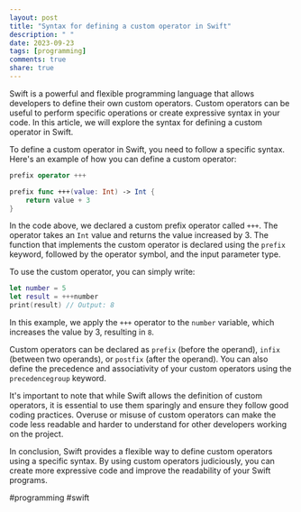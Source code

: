 ```yaml
---
layout: post
title: "Syntax for defining a custom operator in Swift"
description: " "
date: 2023-09-23
tags: [programming]
comments: true
share: true
---
```


Swift is a powerful and flexible programming language that allows developers to define their own custom operators. Custom operators can be useful to perform specific operations or create expressive syntax in your code. In this article, we will explore the syntax for defining a custom operator in Swift.

To define a custom operator in Swift, you need to follow a specific syntax. Here's an example of how you can define a custom operator:

```swift
prefix operator +++

prefix func +++(value: Int) -> Int {
    return value + 3
}
```

In the code above, we declared a custom prefix operator called `+++`. The operator takes an `Int` value and returns the value increased by 3. The function that implements the custom operator is declared using the `prefix` keyword, followed by the operator symbol, and the input parameter type.

To use the custom operator, you can simply write:

```swift
let number = 5
let result = +++number
print(result) // Output: 8
```

In this example, we apply the `+++` operator to the `number` variable, which increases the value by 3, resulting in `8`.

Custom operators can be declared as `prefix` (before the operand), `infix` (between two operands), or `postfix` (after the operand). You can also define the precedence and associativity of your custom operators using the `precedencegroup` keyword.

It's important to note that while Swift allows the definition of custom operators, it is essential to use them sparingly and ensure they follow good coding practices. Overuse or misuse of custom operators can make the code less readable and harder to understand for other developers working on the project.

In conclusion, Swift provides a flexible way to define custom operators using a specific syntax. By using custom operators judiciously, you can create more expressive code and improve the readability of your Swift programs.

#programming #swift